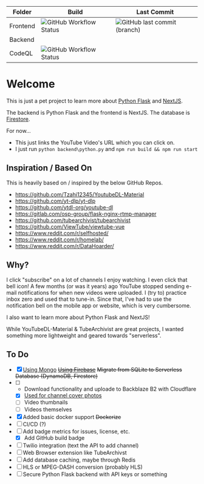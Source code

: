 |  Folder |  Build | Last Commit |
| ------------ | ------------ | ------------ | 
| Frontend  | ![GitHub Workflow Status](https://img.shields.io/github/workflow/status/hxrsmurf/ytdlp-flask-nextjs/Node.js%20CI?style=for-the-badge) | ![GitHub last commit (branch)](https://img.shields.io/github/last-commit/hxrsmurf/ytdlp-flask-nextjs/master?style=for-the-badge)  | |
| Backend | | |
| CodeQL  | ![GitHub Workflow Status](https://img.shields.io/github/workflow/status/hxrsmurf/ytdlp-flask-nextjs/CodeQL?style=for-the-badge)  | |

# Welcome

This is just a pet project to learn more about [Python Flask](https://flask.palletsprojects.com/en/2.1.x/) and [NextJS](https://nextjs.org/).

The backend is Python Flask and the frontend is NextJS. The database is [Firestore](https://cloud.google.com/firestore/).

For now...
- This just links the YouTube Video's URL which you can click on.
- I just run `python backend\python.py` and `npm run build && npm run start`


## Inspiration / Based On
This is heavily based on / inspired by the below GitHub Repos.
- https://github.com/Tzahi12345/YoutubeDL-Material
- https://github.com/yt-dlp/yt-dlp
- https://github.com/ytdl-org/youtube-dl
- https://gitlab.com/osp-group/flask-nginx-rtmp-manager
- https://github.com/tubearchivist/tubearchivist
- https://github.com/ViewTube/viewtube-vue
- https://www.reddit.com/r/selfhosted/
- https://www.reddit.com/r/homelab/
- https://www.reddit.com/r/DataHoarder/

## Why?

I click "subscribe" on a lot of channels I enjoy watching. I even click that bell icon! A few months (or was it years) ago YouTube stopped sending e-mail notifications for when new videos were uploaded. I (try to) practice inbox zero and used that to tune-in. Since that, I've had to use the notification bell on the mobile app or website, which is very cumbersome.

I also want to learn more about Python Flask and NextJS!

While YouTubeDL-Material & TubeArchivist are great projects, I wanted something more lightweight and geared towards "serverless".


## To Do

- [X] [Using Mongo](https://github.com/hxrsmurf/ytdlp-flask-nextjs/pull/13) ~~[Using Firebase](https://github.com/hxrsmurf/ytdlp-flask-nextjs/pull/5)~~ ~~Migrate from SQLite to Serverless Database (DynamoDB, Firestore)~~
- [ ] - Download functionality and uploade to Backblaze B2 with Cloudflare
  - [X] [Used for channel cover photos](https://github.com/hxrsmurf/ytdlp-flask-nextjs/pull/15)
  - [ ] Video thumbnails
  - [ ] Videos themselves
- [X] Added basic docker support ~~Dockerize~~
- [ ] CI/CD (?)
- [ ] Add badge metrics for issues, license, etc.
  - [X] Add GitHub build badge
- [ ] Twilio integration (text the API to add channel)
- [ ] Web Browser extension like TubeArchivst
- [ ] Add database caching, maybe through Redis
- [ ] HLS or MPEG-DASH conversion (probably HLS)
- [ ] Secure Python Flask backend with API keys or something
